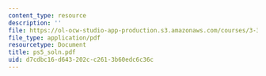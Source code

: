 ```yaml
---
content_type: resource
description: ''
file: https://ol-ocw-studio-app-production.s3.amazonaws.com/courses/3-35-fracture-and-fatigue-fall-2003/d7cdbc16d643202cc2613b60edc6c36c_ps5_soln.pdf
file_type: application/pdf
resourcetype: Document
title: ps5_soln.pdf
uid: d7cdbc16-d643-202c-c261-3b60edc6c36c
---
```

